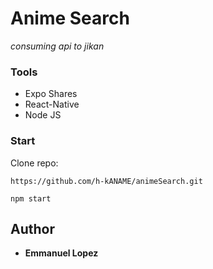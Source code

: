 # Anime Search

_consuming api to jikan_

### Tools
* Expo Shares
* React-Native
* Node JS

### Start

Clone repo:

    https://github.com/h-kANAME/animeSearch.git

    npm start

## Author

* **Emmanuel Lopez**